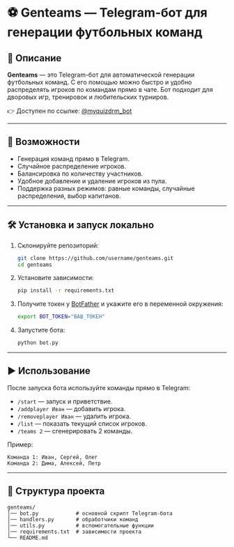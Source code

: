 # ⚽ Genteams — Telegram-бот для генерации футбольных команд

## 📌 Описание

**Genteams** — это Telegram-бот для автоматической генерации футбольных команд.
С его помощью можно быстро и удобно распределять игроков по командам прямо в чате. Бот подходит для дворовых игр, тренировок и любительских турниров.

👉 Доступен по ссылке: [@myquizdrm\_bot](https://t.me/myquizdrm_bot)

---

## 🚀 Возможности

* Генерация команд прямо в Telegram.
* Случайное распределение игроков.
* Балансировка по количеству участников.
* Удобное добавление и удаление игроков из пула.
* Поддержка разных режимов: равные команды, случайные распределения, выбор капитанов.

---

## 🛠 Установка и запуск локально

1. Склонируйте репозиторий:

   ```bash
   git clone https://github.com/username/genteams.git
   cd genteams
   ```

2. Установите зависимости:

   ```bash
   pip install -r requirements.txt
   ```

3. Получите токен у [BotFather](https://t.me/botfather) и укажите его в переменной окружения:

   ```bash
   export BOT_TOKEN="ВАШ_ТОКЕН"
   ```

4. Запустите бота:

   ```bash
   python bot.py
   ```

---

## ▶️ Использование

После запуска бота используйте команды прямо в Telegram:

* `/start` — запуск и приветствие.
* `/addplayer Иван` — добавить игрока.
* `/removeplayer Иван` — удалить игрока.
* `/list` — показать текущий список игроков.
* `/teams 2` — сгенерировать 2 команды.

Пример:

```
Команда 1: Иван, Сергей, Олег
Команда 2: Дима, Алексей, Петр
```

---

## 📂 Структура проекта

```
genteams/
│── bot.py            # основной скрипт Telegram-бота
│── handlers.py       # обработчики команд
│── utils.py          # вспомогательные функции
│── requirements.txt  # зависимости проекта
└── README.md
```


